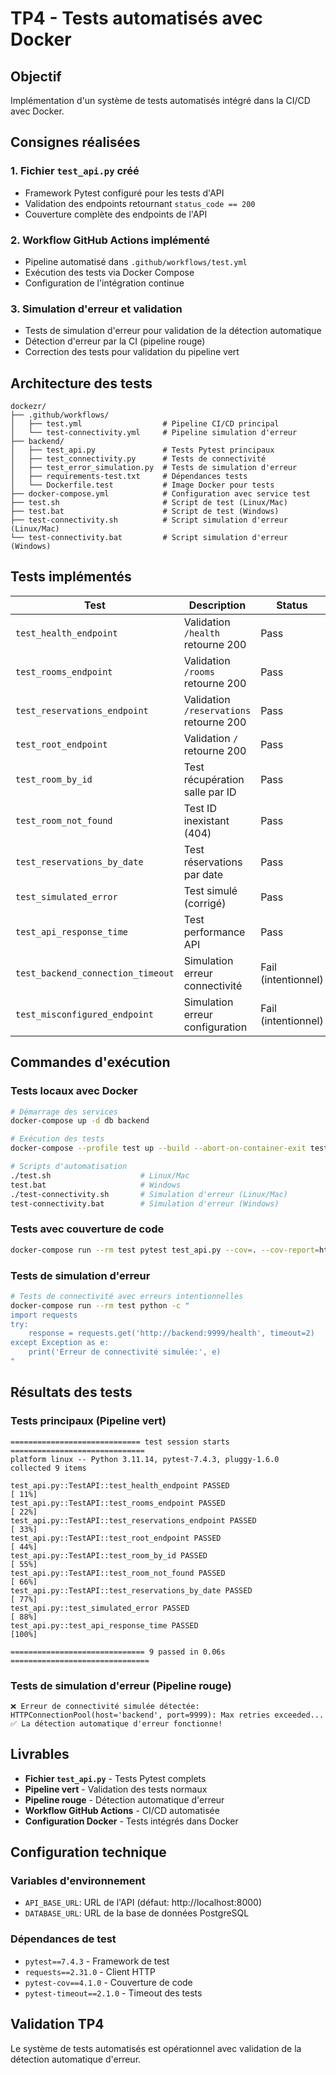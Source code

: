 # TP4 - Tests automatisés avec Docker

## Objectif
Implémentation d'un système de tests automatisés intégré dans la CI/CD avec Docker.

## Consignes réalisées

### 1. Fichier `test_api.py` créé
- Framework Pytest configuré pour les tests d'API
- Validation des endpoints retournant `status_code == 200`
- Couverture complète des endpoints de l'API

### 2. Workflow GitHub Actions implémenté
- Pipeline automatisé dans `.github/workflows/test.yml`
- Exécution des tests via Docker Compose
- Configuration de l'intégration continue

### 3. Simulation d'erreur et validation
- Tests de simulation d'erreur pour validation de la détection automatique
- Détection d'erreur par la CI (pipeline rouge)
- Correction des tests pour validation du pipeline vert

## Architecture des tests

```
dockezr/
├── .github/workflows/
│   ├── test.yml                  # Pipeline CI/CD principal
│   └── test-connectivity.yml     # Pipeline simulation d'erreur
├── backend/
│   ├── test_api.py               # Tests Pytest principaux
│   ├── test_connectivity.py      # Tests de connectivité
│   ├── test_error_simulation.py  # Tests de simulation d'erreur
│   ├── requirements-test.txt     # Dépendances tests
│   └── Dockerfile.test           # Image Docker pour tests
├── docker-compose.yml            # Configuration avec service test
├── test.sh                       # Script de test (Linux/Mac)
├── test.bat                      # Script de test (Windows)
├── test-connectivity.sh          # Script simulation d'erreur (Linux/Mac)
└── test-connectivity.bat         # Script simulation d'erreur (Windows)
```

## Tests implémentés

| Test | Description | Status |
|------|-------------|--------|
| `test_health_endpoint` | Validation `/health` retourne 200 | Pass |
| `test_rooms_endpoint` | Validation `/rooms` retourne 200 | Pass |
| `test_reservations_endpoint` | Validation `/reservations` retourne 200 | Pass |
| `test_root_endpoint` | Validation `/` retourne 200 | Pass |
| `test_room_by_id` | Test récupération salle par ID | Pass |
| `test_room_not_found` | Test ID inexistant (404) | Pass |
| `test_reservations_by_date` | Test réservations par date | Pass |
| `test_simulated_error` | Test simulé (corrigé) | Pass |
| `test_api_response_time` | Test performance API | Pass |
| `test_backend_connection_timeout` | Simulation erreur connectivité | Fail (intentionnel) |
| `test_misconfigured_endpoint` | Simulation erreur configuration | Fail (intentionnel) |

## Commandes d'exécution

### Tests locaux avec Docker
```bash
# Démarrage des services
docker-compose up -d db backend

# Exécution des tests
docker-compose --profile test up --build --abort-on-container-exit test

# Scripts d'automatisation
./test.sh                    # Linux/Mac
test.bat                     # Windows
./test-connectivity.sh       # Simulation d'erreur (Linux/Mac)
test-connectivity.bat        # Simulation d'erreur (Windows)
```

### Tests avec couverture de code
```bash
docker-compose run --rm test pytest test_api.py --cov=. --cov-report=html
```

### Tests de simulation d'erreur
```bash
# Tests de connectivité avec erreurs intentionnelles
docker-compose run --rm test python -c "
import requests
try:
    response = requests.get('http://backend:9999/health', timeout=2)
except Exception as e:
    print('Erreur de connectivité simulée:', e)
"
```

## Résultats des tests

### Tests principaux (Pipeline vert)
```
============================= test session starts ==============================
platform linux -- Python 3.11.14, pytest-7.4.3, pluggy-1.6.0
collected 9 items

test_api.py::TestAPI::test_health_endpoint PASSED                        [ 11%]
test_api.py::TestAPI::test_rooms_endpoint PASSED                         [ 22%]
test_api.py::TestAPI::test_reservations_endpoint PASSED                  [ 33%]
test_api.py::TestAPI::test_root_endpoint PASSED                          [ 44%]
test_api.py::TestAPI::test_room_by_id PASSED                             [ 55%]
test_api.py::TestAPI::test_room_not_found PASSED                         [ 66%]
test_api.py::TestAPI::test_reservations_by_date PASSED                   [ 77%]
test_api.py::test_simulated_error PASSED                                 [ 88%]
test_api.py::test_api_response_time PASSED                               [100%]

============================== 9 passed in 0.06s ===============================
```

### Tests de simulation d'erreur (Pipeline rouge)
```
❌ Erreur de connectivité simulée détectée: HTTPConnectionPool(host='backend', port=9999): Max retries exceeded...
✅ La détection automatique d'erreur fonctionne!
```

## Livrables

- **Fichier `test_api.py`** - Tests Pytest complets
- **Pipeline vert** - Validation des tests normaux
- **Pipeline rouge** - Détection automatique d'erreur
- **Workflow GitHub Actions** - CI/CD automatisée
- **Configuration Docker** - Tests intégrés dans Docker

## Configuration technique

### Variables d'environnement
- `API_BASE_URL`: URL de l'API (défaut: http://localhost:8000)
- `DATABASE_URL`: URL de la base de données PostgreSQL

### Dépendances de test
- `pytest==7.4.3` - Framework de test
- `requests==2.31.0` - Client HTTP
- `pytest-cov==4.1.0` - Couverture de code
- `pytest-timeout==2.1.0` - Timeout des tests

## Validation TP4

Le système de tests automatisés est opérationnel avec validation de la détection automatique d'erreur.
